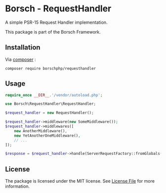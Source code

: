 # Borsch - RequestHandler

A simple PSR-15 Request Handler implementation.  

This package is part of the Borsch Framework.

## Installation

Via [composer](https://getcomposer.org/) :

`composer require borschphp/requesthandler`

## Usage

```php
require_once __DIR__.'/vendor/autoload.php';

use Borsch\RequestHandler\RequestHandler;

$request_handler = new RequestHandler();

$request_handler->middleware(new SomeMiddleware());
$request_handler->middlewares([
    new AnotherMiddleware(),
    new YetAnotherOneMiddleware(),
    // ...
]);

$response = $request_handler->handle(ServerRequestFactory::fromGlobals());
```

## License

The package is licensed under the MIT license. See [License File](https://github.com/borschphp/borsch-requesthandler/blob/master/LICENSE.md) for more information.
